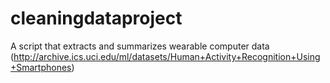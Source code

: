 cleaningdataproject
===================

A script that extracts and summarizes wearable computer data (http://archive.ics.uci.edu/ml/datasets/Human+Activity+Recognition+Using+Smartphones)
